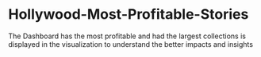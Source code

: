 # Hollywood-Most-Profitable-Stories
The Dashboard has the most profitable and had the largest collections is displayed in the visualization to understand the better impacts and insights
